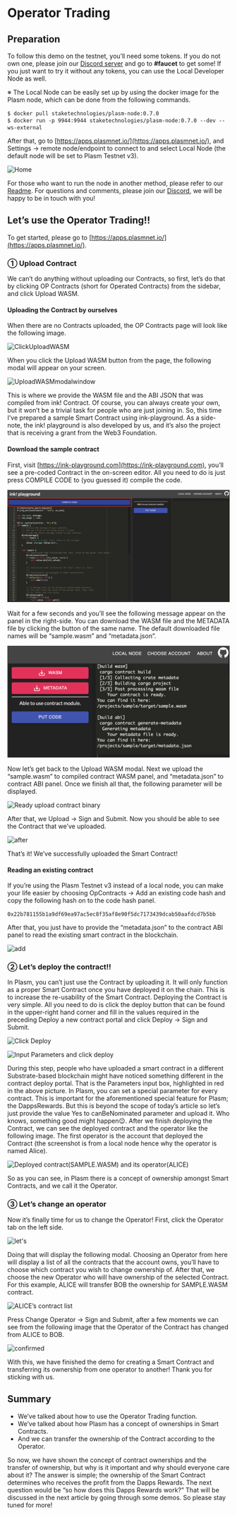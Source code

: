 # Operator Trading

## Preparation

To follow this demo on the testnet, you’ll need some tokens. If you do not own one, please join our [Discord server](https://discord.gg/wUcQt3R) and go to **\#faucet** to get some! If you just want to try it without any tokens, you can use the Local Developer Node as well. 

※ The Local Node can be easily set up by using the docker image for the Plasm node, which can be done from the following commands.

```text
$ docker pull staketechnologies/plasm-node:0.7.0
$ docker run -p 9944:9944 staketechnologies/plasm-node:0.7.0 --dev --ws-external
```

After that, go to [https://apps.plasmnet.io/](https://apps.plasmnet.io/), and Settings -&gt; remote node/endpoint to connect to and select Local Node \(the default node will be set to Plasm Testnet v3\).

![Home](https://user-images.githubusercontent.com/6259384/77171125-598f7500-6aff-11ea-94d9-7a300749440e.png)

For those who want to run the node in another method, please refer to our [Readme](https://github.com/staketechnologies/Plasm). For questions and comments, please join our [Discord](https://discord.gg/Auas9qj), we will be happy to be in touch with you!

## Let’s use the Operator Trading!!

To get started, please go to [https://apps.plasmnet.io/](https://apps.plasmnet.io/).

### ① Upload Contract

We can’t do anything without uploading our Contracts, so first, let’s do that by clicking OP Contracts \(short for Operated Contracts\) from the sidebar, and click Upload WASM.

#### Uploading the Contract by ourselves

When there are no Contracts uploaded, the OP Contracts page will look like the following image.

![ClickUploadWASM](https://user-images.githubusercontent.com/6259384/77171493-de7a8e80-6aff-11ea-840e-d7977011e02a.png)

When you click the Upload WASM button from the page, the following modal will appear on your screen.

![UploadWASMmodalwindow](https://user-images.githubusercontent.com/6259384/77171488-dc183480-6aff-11ea-9467-872c80b2a5b3.png)

This is where we provide the WASM file and the ABI JSON that was compiled from ink! Contract. Of course, you can always create your own, but it won’t be a trivial task for people who are just joining in. So, this time I’ve prepared a sample Smart Contract using ink-playground. As a side-note, the ink! playground is also developed by us, and it’s also the project that is receiving a grant from the Web3 Foundation.

#### Download the sample contract

First, visit [https://ink-playground.com](https://ink-playground.com), you’ll see a pre-coded Contract in the on-screen editor. All you need to do is just press COMPILE CODE to \(you guessed it\) compile the code.

![](../.gitbook/assets/77171484-dae70780-6aff-11ea-81c7-fdafe1d0be03.png)

Wait for a few seconds and you’ll see the following message appear on the panel in the right-side. You can download the WASM file and the METADATA file by clicking the button of the same name. The default downloaded file names will be “sample.wasm” and “metadata.json”.

![](../.gitbook/assets/77171482-da4e7100-6aff-11ea-9173-4e6cd1feb598.png)

Now let’s get back to the Upload WASM modal. Next we upload the “sample.wasm” to compiled contract WASM panel, and “metadata.json” to contract ABI panel. Once we finish all that, the following parameter will be displayed.

![Ready upload contract binary](https://user-images.githubusercontent.com/6259384/77171479-d9b5da80-6aff-11ea-8208-763b970438af.png)

After that, we Upload -&gt; Sign and Submit. Now you should be able to see the Contract that we’ve uploaded.

![after](https://user-images.githubusercontent.com/6259384/77171475-d884ad80-6aff-11ea-9ea6-0e7d2190a0f2.png)

That’s it! We’ve successfully uploaded the Smart Contract!

#### Reading an existing contract

If you’re using the Plasm Testnet v3 instead of a local node, you can make your life easier by choosing OpContracts -&gt; Add an existing code hash and copy the following hash on to the code hash panel.

```text
0x22b781155b1a9df69ea97ac5ec8f35af8e90f5dc7173439dcab50aafdcd7b5bb
```

After that, you just have to provide the “metadata.json” to the contract ABI panel to read the existing smart contract in the blockchain.

![add](https://user-images.githubusercontent.com/6259384/77171472-d7ec1700-6aff-11ea-8615-87129335dab3.png)

### ② Let’s deploy the contract!!

In Plasm, you can’t just use the Contract by uploading it. It will only function as a proper Smart Contract once you have deployed it on the chain. This is to increase the re-usability of the Smart Contract. Deploying the Contract is very simple. All you need to do is click the deploy button that can be found in the upper-right hand corner and fill in the values required in the preceding Deploy a new contract portal and click Deploy -&gt; Sign and Submit.

![Click Deploy](https://user-images.githubusercontent.com/6259384/77171467-d7ec1700-6aff-11ea-93b9-5ccdbb498d56.png)

![Input Parameters and click deploy](https://user-images.githubusercontent.com/6259384/77171463-d7538080-6aff-11ea-835d-2598a2d6b221.png)

During this step, people who have uploaded a smart contract in a different Substrate-based blockchain might have noticed something different in the contract deploy portal. That is the Parameters input box, highlighted in red in the above picture. In Plasm, you can set a special parameter for every contract. This is important for the aforementioned special feature for Plasm; the DappsRewards. But this is beyond the scope of today’s article so let’s just provide the value Yes to canBeNominated parameter and upload it. Who knows, something good might happen😉. After we finish deploying the Contract, we can see the deployed contract and the operator like the following image. The first operator is the account that deployed the Contract \(the screenshot is from a local node hence why the operator is named Alice\).

![Deployed contract\(SAMPLE.WASM\) and its operator\(ALICE\)](https://user-images.githubusercontent.com/6259384/77171460-d6225380-6aff-11ea-8bea-fc55c39664a1.png)

So as you can see, in Plasm there is a concept of ownership amongst Smart Contracts, and we call it the Operator.

### ③ Let’s change an operator

Now it’s finally time for us to change the Operator! First, click the Operator tab on the left side.

![let&apos;s](https://user-images.githubusercontent.com/6259384/77171456-d6225380-6aff-11ea-8110-2cfd1b9fd698.png)

Doing that will display the following modal. Choosing an Operator from here will display a list of all the contracts that the account owns, you’ll have to choose which contract you wish to change ownership of. After that, we choose the new Operator who will have ownership of the selected Contract. For this example, ALICE will transfer BOB the ownership for SAMPLE.WASM contract.

![ALICE&#x2019;s contract list](https://user-images.githubusercontent.com/6259384/77171448-d4589000-6aff-11ea-9550-6b7103c55047.png)

Press Change Operator -&gt; Sign and Submit, after a few moments we can see from the following image that the Operator of the Contract has changed from ALICE to BOB.

![confirmed](https://user-images.githubusercontent.com/6259384/77171439-d02c7280-6aff-11ea-8e70-4255167cd320.png)

With this, we have finished the demo for creating a Smart Contract and transferring its ownership from one operator to another! Thank you for sticking with us.

## Summary

* We’ve talked about how to use the Operator Trading function.
* We’ve talked about how Plasm has a concept of ownerships in Smart Contracts.
* And we can transfer the ownership of the Contract according to the Operator.

So now, we have shown the concept of contract ownerships and the transfer of ownership, but why is it important and why should everyone care about it? The answer is simple; the ownership of the Smart Contract determines who receives the profit from the Dapps Rewards. The next question would be “so how does this Dapps Rewards work?” That will be discussed in the next article by going through some demos. So please stay tuned for more!

